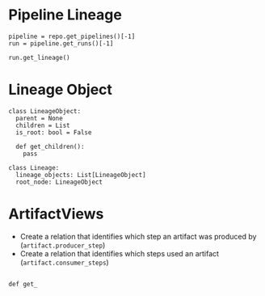# Pipeline Lineage

```shell
pipeline = repo.get_pipelines()[-1]
run = pipeline.get_runs()[-1]

run.get_lineage()

```

# Lineage Object
```shell
class LineageObject:
  parent = None
  children = List
  is_root: bool = False
  
  def get_children():
    pass

class Lineage:
  lineage_objects: List[LineageObject]
  root_node: LineageObject
```


# ArtifactViews
* Create a relation that identifies which step an artifact was produced by (`artifact.producer_step`)
* Create a relation that identifies which steps used an artifact (`artifact.consumer_steps`)

```

def get_
```